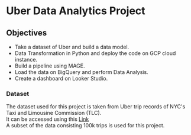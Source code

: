 # Uber Data Analytics Project

## Objectives
- Take a dataset of Uber and build a data model.
- Data Transformation in Python and deploy the code on GCP cloud instance.
- Build a pipeline using MAGE.
- Load the data on BigQuery and perform Data Analysis.
- Create a dashboard on Looker Studio.

### Dataset
The dataset used for this project is taken from Uber trip records of NYC's Taxi and Limousine Commission (TLC). <br />
It can be accessed using this [Link](https://www.nyc.gov/site/tlc/about/tlc-trip-record-data.page) <br />
A subset of the data consisting 100k trips is used for this project. 



  
